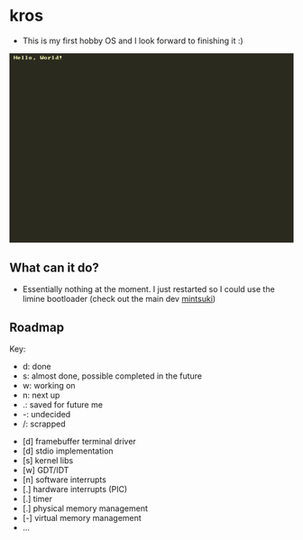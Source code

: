 # kros

* This is my first hobby OS and I look forward to finishing it :)

![Hello, World!](./rsrc/hello-world.png)

## What can it do?

* Essentially nothing at the moment. I just restarted so I could use the limine bootloader (check out the main dev [mintsuki](https://github.com/mintsuki))


## Roadmap

Key:
*	 d:	done
*	 s:	almost done, possible completed in the future
*	 w:	working on
*	 n:	next up
*	 .:	saved for future me
*	 -:	undecided
*	 /:	scrapped

-	[d]	framebuffer terminal driver		
-	[d]	stdio implementation			
-	[s]	kernel libs						
-	[w]	GDT/IDT							
-	[n]	software interrupts				
-	[.]	hardware interrupts (PIC)		
-	[.]	timer							
-	[.]	physical memory management		
-	[-]	virtual memory management		
-	...